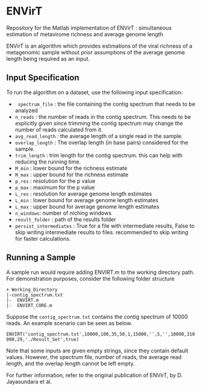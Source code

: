 # ENVirT
Repository for the Matlab implementation of ENVirT : simultaneous estimation of metavirome richness and average genome length

ENVirT is an algorithm which provides estimations of the viral richness of a metagenomic sample without prior assumptions of 
the average genome length being required as an input. 

## Input Specification
To run the algorithm on a dataset, use the following input specification: 
* ``` spectrum_file``` : the file containing the contig spectrum that needs to be analyzed
* ```n_reads``` : the number of reads in the contig spectrum. This needs to be explicitly given since trimming the contig spectrum
  may change the number of reads calculated from it. 
* ```avg_read_length``` : the average length of a single read in the sample. 
* ```overlap_length``` : The overlap length (in base pairs) considered for the sample.
* ```trim_length``` : trim length for the contig spectrum. this can help with reducing the running time.
* ```M_min``` : lower bound for the richness estimate
* ```M_max``` : upper bound for the richness estimate
* ```p_res``` : resolution for the p value
* ```p_max``` : maximum for the p value
* ```L_res``` : resolution for average genome length estimates
* ```L_min``` : lower bound for average genome length estimates
* ```L_max``` : upper bound for average genome length estimates
* ```n_windows```: number of niching windows
* ```result_folder``` : path of the results folder
* ```persist_intermediates``` : True for a file with intermediate results, False to skip writing intermediate results to 
  files. recommended to skip writing for faster calculations. 
  
## Running a Sample

A sample run would require adding ENVIRT.m to the working directory path. For demonstration purposes, consider the following
folder structure
```
+ Working_Directory
|-contig_spectrum.txt
|-  ENVIRT.m
|-  ENVIRT_CORE.m
```
Suppose the ```contig_spectrum.txt``` contains the contig spectrum of 10000 reads. An example scenario can be seen as below.

  ```ENVIRT('contig_spectrum.txt',10000,100,35,50,1,15000,'',5,'',10000,310000,29,'./Result_Set',true) ```
  
Note that some inputs are given empty strings, since they contain default values. However, the spectrum file, number of 
reads, the average read length, and the overlap length cannot be left empty. 

For further information, refer to the original publication of ENVirT, by D. Jayasundara et al. 
